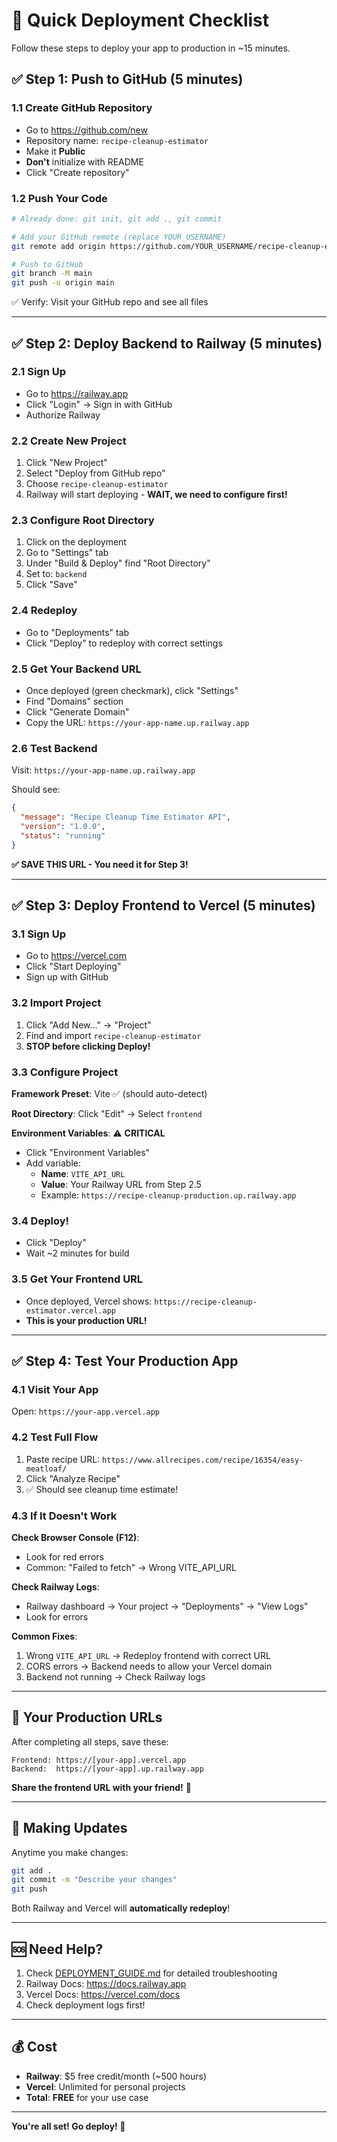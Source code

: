# 🚀 Quick Deployment Checklist

Follow these steps to deploy your app to production in ~15 minutes.

## ✅ Step 1: Push to GitHub (5 minutes)

### 1.1 Create GitHub Repository
- Go to https://github.com/new
- Repository name: `recipe-cleanup-estimator`
- Make it **Public**
- **Don't** initialize with README
- Click "Create repository"

### 1.2 Push Your Code
```bash
# Already done: git init, git add ., git commit

# Add your GitHub remote (replace YOUR_USERNAME)
git remote add origin https://github.com/YOUR_USERNAME/recipe-cleanup-estimator.git

# Push to GitHub
git branch -M main
git push -u origin main
```

✅ Verify: Visit your GitHub repo and see all files

---

## ✅ Step 2: Deploy Backend to Railway (5 minutes)

### 2.1 Sign Up
- Go to https://railway.app
- Click "Login" → Sign in with GitHub
- Authorize Railway

### 2.2 Create New Project
1. Click "New Project"
2. Select "Deploy from GitHub repo"
3. Choose `recipe-cleanup-estimator`
4. Railway will start deploying - **WAIT, we need to configure first!**

### 2.3 Configure Root Directory
1. Click on the deployment
2. Go to "Settings" tab
3. Under "Build & Deploy" find "Root Directory"
4. Set to: `backend`
5. Click "Save"

### 2.4 Redeploy
- Go to "Deployments" tab
- Click "Deploy" to redeploy with correct settings

### 2.5 Get Your Backend URL
- Once deployed (green checkmark), click "Settings"
- Find "Domains" section
- Click "Generate Domain"
- Copy the URL: `https://your-app-name.up.railway.app`

### 2.6 Test Backend
Visit: `https://your-app-name.up.railway.app`

Should see:
```json
{
  "message": "Recipe Cleanup Time Estimator API",
  "version": "1.0.0",
  "status": "running"
}
```

**✅ SAVE THIS URL - You need it for Step 3!**

---

## ✅ Step 3: Deploy Frontend to Vercel (5 minutes)

### 3.1 Sign Up
- Go to https://vercel.com
- Click "Start Deploying"
- Sign up with GitHub

### 3.2 Import Project
1. Click "Add New..." → "Project"
2. Find and import `recipe-cleanup-estimator`
3. **STOP before clicking Deploy!**

### 3.3 Configure Project

**Framework Preset**: Vite ✅ (should auto-detect)

**Root Directory**: Click "Edit" → Select `frontend`

**Environment Variables**: ⚠️ **CRITICAL**
- Click "Environment Variables"
- Add variable:
  - **Name**: `VITE_API_URL`
  - **Value**: Your Railway URL from Step 2.5
  - Example: `https://recipe-cleanup-production.up.railway.app`

### 3.4 Deploy!
- Click "Deploy"
- Wait ~2 minutes for build

### 3.5 Get Your Frontend URL
- Once deployed, Vercel shows:
  `https://recipe-cleanup-estimator.vercel.app`
- **This is your production URL!**

---

## ✅ Step 4: Test Your Production App

### 4.1 Visit Your App
Open: `https://your-app.vercel.app`

### 4.2 Test Full Flow
1. Paste recipe URL: `https://www.allrecipes.com/recipe/16354/easy-meatloaf/`
2. Click "Analyze Recipe"
3. ✅ Should see cleanup time estimate!

### 4.3 If It Doesn't Work

**Check Browser Console (F12)**:
- Look for red errors
- Common: "Failed to fetch" → Wrong VITE_API_URL

**Check Railway Logs**:
- Railway dashboard → Your project → "Deployments" → "View Logs"
- Look for errors

**Common Fixes**:
1. Wrong `VITE_API_URL` → Redeploy frontend with correct URL
2. CORS errors → Backend needs to allow your Vercel domain
3. Backend not running → Check Railway logs

---

## 📝 Your Production URLs

After completing all steps, save these:

```
Frontend: https://[your-app].vercel.app
Backend:  https://[your-app].up.railway.app
```

**Share the frontend URL with your friend!** 🎉

---

## 🔄 Making Updates

Anytime you make changes:

```bash
git add .
git commit -m "Describe your changes"
git push
```

Both Railway and Vercel will **automatically redeploy**!

---

## 🆘 Need Help?

1. Check [DEPLOYMENT_GUIDE.md](./DEPLOYMENT_GUIDE.md) for detailed troubleshooting
2. Railway Docs: https://docs.railway.app
3. Vercel Docs: https://vercel.com/docs
4. Check deployment logs first!

---

## 💰 Cost

- **Railway**: $5 free credit/month (~500 hours)
- **Vercel**: Unlimited for personal projects
- **Total**: **FREE** for your use case

---

**You're all set! Go deploy! 🚀**
